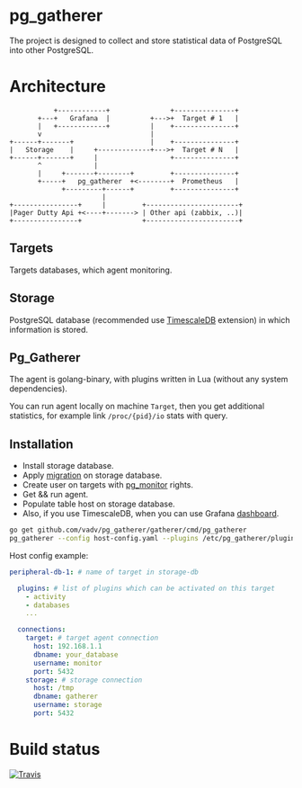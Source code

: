 # pg_gatherer

The project is designed to collect and store statistical data of PostgreSQL into other PostgreSQL.

# Architecture

```
           +------------+               +---------------+
       +---+   Grafana  |          +--->+  Target # 1   |
       |   +------------+          |    +---------------+
       v                           |
+------+-------+                   |    +---------------+
|   Storage    |     +-------------+--->+  Target # N   |
+------+-------+     |                  +---------------+
       ^             |
       |     +-------+--------+         +---------------+
       +-----+   pg_gatherer  +<--------+  Prometheus   |
             +---------+------+         +---------------+
                       |
+----------------+     |         +-----------------------+
|Pager Dutty Api +<----+-------> | Other api (zabbix, ..)|
+----------------+               +-----------------------+
```

## Targets

Targets databases, which agent monitoring.

## Storage

PostgreSQL database (recommended use [TimescaleDB](https://docs.timescale.com/latest/introduction) extension) in which information is stored.

## Pg_Gatherer

The agent is golang-binary, with plugins written in Lua (without any system dependencies).

You can run agent locally on machine `Target`,
then you get additional statistics, for example link `/proc/{pid}/io` stats with query.

## Installation

* Install storage database.
* Apply [migration](/schema/schema.sql) on storage database.
* Create user on targets with [pg_monitor](https://www.postgresql.org/docs/10/default-roles.html) rights.
* Get && run agent.
* Populate table host on storage database.
* Also, if you use TimescaleDB, when you can use Grafana [dashboard](/grafana).

```bash
go get github.com/vadv/pg_gatherer/gatherer/cmd/pg_gatherer
pg_gatherer --config host-config.yaml --plugins /etc/pg_gatherer/plugins --cache /var/cache --http-listen 8080
```

Host config example:

```yaml
peripheral-db-1: # name of target in storage-db

  plugins: # list of plugins which can be activated on this target
    - activity
    - databases
    ...

  connections:
    target: # target agent connection
      host: 192.168.1.1
      dbname: your_database
      username: monitor
      port: 5432
    storage: # storage connection
      host: /tmp
      dbname: gatherer
      username: storage
      port: 5432
```

# Build status

[![Travis](https://travis-ci.org/vadv/pg_gatherer.svg)](https://travis-ci.org/vadv/pg_gatherer)
